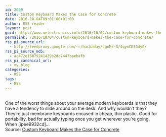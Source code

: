 ```yaml
---
id: 2099
title: Custom Keyboard Makes the Case for Concrete
date: 2016-10-04T09:01:00+01:00
author: RSS reader
layout: post
guid: http://www.uelectronics.info/2016/10/04/custom-keyboard-makes-the-case-for-concrete/
permalink: /2016/10/04/custom-keyboard-makes-the-case-for-concrete/
rss_pi_source_url:
  - http://feedproxy.google.com/~r/hackaday/LgoM/~3/4qymCK5Qdy0/
rss_pi_source_md5:
  - ac472e15879241429b2dc7447baebafb
rss_pi_canonical_url:
  - my_blog
categories:
  - RSS
tags:
  - RSS
---
```

&#013;  
One of the worst things about your average modern keyboards is that they have a tendency to slide around on the desk. And why wouldn’t they? They’re just membrane keyboards encased in cheap, thin plastic. Good for portability, bad for actually typing once you get wherever you’re going. When [ipee9932cd]…&#013;  
Source: <a href="http://feedproxy.google.com/~r/hackaday/LgoM/~3/4qymCK5Qdy0/" target="_blank">Custom Keyboard Makes the Case for Concrete</a>